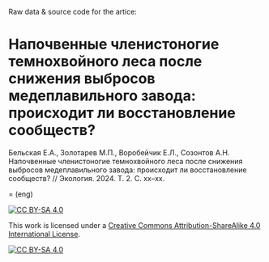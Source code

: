 Raw data & source code for the artice:

# Напочвенные членистоногие темнохвойного леса после снижения выбросов медеплавильного завода: происходит ли восстановление сообществ?

Бельская Е.А., Золотарев М.П., Воробейчик Е.Л., Созонтов А.Н. Напочвенные членистоногие темнохвойного леса после снижения выбросов медеплавильного завода: происходит ли восстановление сообществ? // Экология. 2024. Т. 2. С. xx–xx. 

= (eng)

[![CC BY-SA 4.0][cc-by-sa-shield]][cc-by-sa]

This work is licensed under a
[Creative Commons Attribution-ShareAlike 4.0 International License][cc-by-sa].

[![CC BY-SA 4.0][cc-by-sa-image]][cc-by-sa]

[cc-by-sa]: http://creativecommons.org/licenses/by-sa/4.0/
[cc-by-sa-image]: https://licensebuttons.net/l/by-sa/4.0/88x31.png
[cc-by-sa-shield]: https://img.shields.io/badge/License-CC%20BY--SA%204.0-lightgrey.svg
